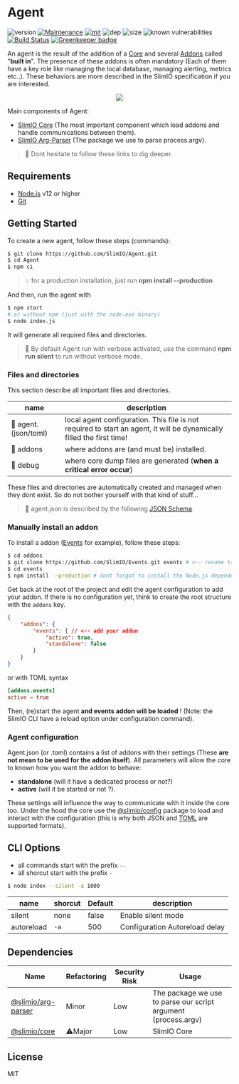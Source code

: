 # Agent

![version](https://img.shields.io/badge/dynamic/json.svg?url=https://raw.githubusercontent.com/SlimIO/Agent/master/package.json&query=$.version&label=Version)
[![Maintenance](https://img.shields.io/badge/Maintained%3F-yes-green.svg)](https://github.com/SlimIO/Agent/commit-activity)
[![mit](https://img.shields.io/github/license/Naereen/StrapDown.js.svg)](https://github.com/SlimIO/Agent/blob/master/LICENSE)
![dep](https://img.shields.io/david/SlimIO/Agent)
![size](https://img.shields.io/github/languages/code-size/SlimIO/Agent)
![known vulnerabilities](https://img.shields.io/snyk/vulnerabilities/github/SlimIO/Agent)
[![Build Status](https://travis-ci.com/SlimIO/Agent.svg?branch=master)](https://travis-ci.com/SlimIO/Agent)
[![Greenkeeper badge](https://badges.greenkeeper.io/SlimIO/Agent.svg)](https://greenkeeper.io/)

An agent is the result of the addition of a [Core](https://github.com/SlimIO/Core) and several [Addons](https://github.com/SlimIO/Addon) called "**built in**". The presence of these addons is often mandatory (Each of them have a key role like managing the local database, managing alerting, metrics etc..). These behaviors are more described in the SlimIO specification if you are interested.

<p align="center">
    <img src="https://i.imgur.com/FS7lRQU.png">
</p>

Main components of Agent:
- [SlimIO Core](https://github.com/SlimIO/Core) (The most important component which load addons and handle communications between them).
- [SlimIO Arg-Parser](https://github.com/SlimIO/Arg-parser) (The package we use to parse process.argv).

> 👀 Dont hesitate to follow these links to dig deeper.

## Requirements
- [Node.js](https://nodejs.org/en/) v12 or higher
- [Git](https://git-scm.com/)

## Getting Started
To create a new agent, follow these steps (commands):

```bash
$ git clone https://github.com/SlimIO/Agent.git
$ cd Agent
$ npm ci
```

> 💡 for a production installation, just run **npm install --production**

And then, run the agent with
```bash
$ npm start
# or without npm (just with the node.exe binary)
$ node index.js
```

It will generate all required files and directories.

> 👀 By default Agent run with verbose activated, use the command **npm run silent** to run without verbose mode.

### Files and directories
This section describe all important files and directories.

| name | description |
| --- | --- |
| 📄 agent.(json/toml) | local agent configuration. This file is not required to start an agent, it will be dynamically filled the first time! |
| 📁 addons | where addons are (and must be) installed. |
| 📁 debug | where core dump files are generated (**when a critical error occur**) |

These files and directories are automatically created and managed when they dont exist. So do not bother yourself with that kind of stuff...

> 👀 agent.json is described by the following [JSON Schema](https://github.com/SlimIO/Core/blob/master/src/config/agent.schema.json).

### Manually install an addon

To install a addon ([Events](https://github.com/SlimIO/Events) for example), follow these steps:
```bash
$ cd addons
$ git clone https://github.com/SlimIO/Events.git events # <-- rename to events here!
$ cd events
$ npm install --production # dont forgot to install the Node.js dependencies of that addon...
```

Get back at the root of the project and edit the agent configuration to add your addon. If there is no configuration yet, think to create the root structure with the `addons` key.
```json
{
    "addons": {
        "events": { // <-- add your addon
            "active": true,
            "standalone": false
        }
    }
}
```

or with TOML syntax
```toml
[addons.events]
active = true
```

Then, (re)start the agent **and events addon will be loaded** ! (Note: the SlimIO CLI have a reload option under configuration command).

### Agent configuration
Agent.json (or .toml) contains a list of addons with their settings (These **are not mean to be used for the addon itself**). All parameters will allow the core to known how you want the addon to behave:

- **standalone** (will it have a dedicated process or not?)
- **active** (will it be started or not ?).

These settings will influence the way to communicate with it inside the core too. Under the hood the core use the [@slimio/config](https://github.com/SlimIO/Config) package to load and interact with the configuration (this is why both JSON and [TOML](https://github.com/toml-lang/toml) are supported formats).

## CLI Options

- all commands start with the prefix `--`
- all shorcut start with the prefix `-`
```bash
$ node index --silent -a 1000
```

| name | shorcut | Default | description |
| --- | --- | --- | --- |
| silent | none | false | Enable silent mode |
| autoreload | `-a` | 500 | Configuration Autoreload delay |

## Dependencies

|Name|Refactoring|Security Risk|Usage|
|---|---|---|---|
|[@slimio/arg-parser](https://github.com/SlimIO/ArgParser#readme)|Minor|Low|The package we use to parse our script argument (process.argv)|
|[@slimio/core](https://github.com/SlimIO/Core#readme)|⚠️Major|Low|SlimIO Core|

## License
MIT
